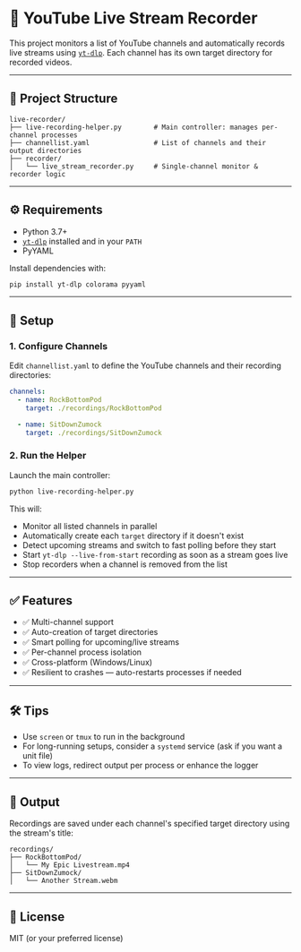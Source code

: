 
# 🎥 YouTube Live Stream Recorder

This project monitors a list of YouTube channels and automatically records live streams using [`yt-dlp`](https://github.com/yt-dlp/yt-dlp). Each channel has its own target directory for recorded videos.

---

## 📁 Project Structure

```
live-recorder/
├── live-recording-helper.py        # Main controller: manages per-channel processes
├── channellist.yaml                # List of channels and their output directories
├── recorder/
│   └── live_stream_recorder.py     # Single-channel monitor & recorder logic
```

---

## ⚙️ Requirements

- Python 3.7+
- [`yt-dlp`](https://github.com/yt-dlp/yt-dlp) installed and in your `PATH`
- PyYAML

Install dependencies with:

```bash
pip install yt-dlp colorama pyyaml
```

---

## 📝 Setup

### 1. Configure Channels

Edit `channellist.yaml` to define the YouTube channels and their recording directories:

```yaml
channels:
  - name: RockBottomPod
    target: ./recordings/RockBottomPod

  - name: SitDownZumock
    target: ./recordings/SitDownZumock
```

### 2. Run the Helper

Launch the main controller:

```bash
python live-recording-helper.py
```

This will:
- Monitor all listed channels in parallel
- Automatically create each `target` directory if it doesn't exist
- Detect upcoming streams and switch to fast polling before they start
- Start `yt-dlp --live-from-start` recording as soon as a stream goes live
- Stop recorders when a channel is removed from the list

---

## ✅ Features

- ✅ Multi-channel support
- ✅ Auto-creation of target directories
- ✅ Smart polling for upcoming/live streams
- ✅ Per-channel process isolation
- ✅ Cross-platform (Windows/Linux)
- ✅ Resilient to crashes — auto-restarts processes if needed

---

## 🛠️ Tips

- Use `screen` or `tmux` to run in the background
- For long-running setups, consider a `systemd` service (ask if you want a unit file)
- To view logs, redirect output per process or enhance the logger

---

## 📂 Output

Recordings are saved under each channel's specified target directory using the stream's title:

```
recordings/
├── RockBottomPod/
│   └── My Epic Livestream.mp4
├── SitDownZumock/
│   └── Another Stream.webm
```

---

## 🤝 License

MIT (or your preferred license)
